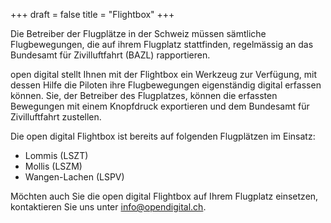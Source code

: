 +++
draft = false
title = "Flightbox"
+++

Die Betreiber der Flugplätze in der Schweiz müssen sämtliche Flugbewegungen,
die auf ihrem Flugplatz stattfinden, regelmässig an das Bundesamt für
Zivilluftfahrt (BAZL) rapportieren.

open digital stellt Ihnen mit der Flightbox ein Werkzeug zur Verfügung,
mit dessen Hilfe die Piloten ihre Flugbewegungen eigenständig digital erfassen
können. Sie, der Betreiber des Flugplatzes, können die erfassten Bewegungen
mit einem Knopfdruck exportieren und dem Bundesamt für Zivilluftfahrt zustellen.

Die open digital Flightbox ist bereits auf folgenden Flugplätzen im Einsatz:

* Lommis (LSZT)
* Mollis (LSZM)
* Wangen-Lachen (LSPV)

Möchten auch Sie die open digital Flightbox auf Ihrem Flugplatz einsetzen,
kontaktieren Sie uns unter <info@opendigital.ch>.
